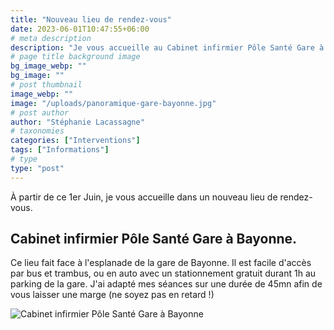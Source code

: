 ```yaml
---
title: "Nouveau lieu de rendez-vous"
date: 2023-06-01T10:47:55+06:00
# meta description
description: "Je vous accueille au Cabinet infirmier Pôle Santé Gare à Bayonne, un lieu facile d'accès par bus et trambus, ou en auto."
# page title background image
bg_image_webp: ""
bg_image: ""
# post thumbnail
image_webp: ""
image: "/uploads/panoramique-gare-bayonne.jpg"
# post author
author: "Stéphanie Lacassagne"
# taxonomies
categories: ["Interventions"]
tags: ["Informations"]
# type
type: "post"
---
```


À partir de ce 1er Juin, je vous accueille dans un nouveau lieu de rendez-vous.

## Cabinet infirmier Pôle Santé Gare à Bayonne. 
Ce lieu fait face à l'esplanade de la gare de Bayonne. Il est facile d'accès par bus et trambus, ou en auto avec un stationnement gratuit durant 1h au parking de la gare.
J'ai adapté mes séances sur une durée de 45mn afin de vous laisser une marge (ne soyez pas en retard !)

<img src="/uploads/panoramique-gare-bayonne.jpg" class="img-fluid" alt="Cabinet infirmier Pôle Santé Gare à Bayonne" style="float:center;" data-aos="fade-up" loading="lazy" decoding="async">